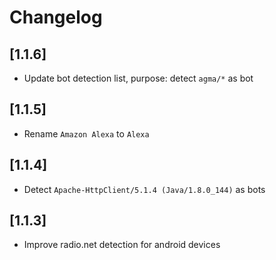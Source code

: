 # Changelog

## [1.1.6]

- Update bot detection list, purpose: detect `agma/*` as bot

## [1.1.5]

- Rename `Amazon Alexa` to `Alexa`

## [1.1.4]

- Detect `Apache-HttpClient/5.1.4 (Java/1.8.0_144)` as bots

## [1.1.3]

- Improve radio.net detection for android devices
